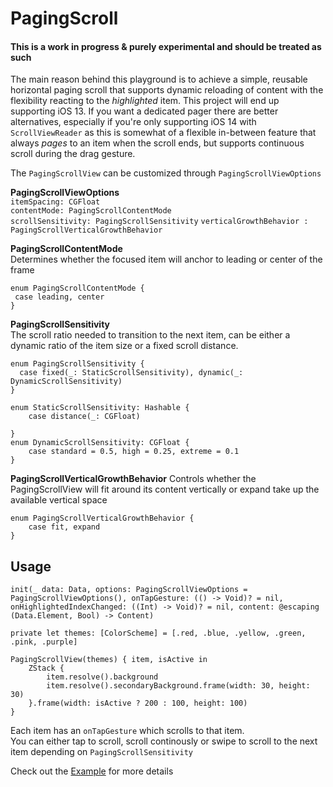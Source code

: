 # PagingScroll

#### This is a work in progress & purely experimental and should be treated as such

The main reason behind this playground is to achieve a simple, reusable horizontal paging scroll that supports dynamic reloading of content with the flexibility reacting to the *highlighted* item. This project will end up supporting iOS 13.
If you want a dedicated pager there are better alternatives, especially if you're only supporting iOS 14 with `ScrollViewReader` as this is somewhat of a flexible in-between feature that always *pages* to an item when the scroll ends, but supports continuous scroll during the drag gesture.

The `PagingScrollView` can be customized through `PagingScrollViewOptions`

**PagingScrollViewOptions**  
 `itemSpacing: CGFloat`  
 `contentMode: PagingScrollContentMode`  
 `scrollSensitivity: PagingScrollSensitivity`
 `verticalGrowthBehavior : PagingScrollVerticalGrowthBehavior`

**PagingScrollContentMode**  
Determines whether the focused item will anchor to leading or center of the frame  
```
enum PagingScrollContentMode {  
 case leading, center  
} 
```

**PagingScrollSensitivity**  
The scroll ratio needed to transition to the next item, can be either a dynamic ratio of the item size or a fixed scroll distance.  
``` 
enum PagingScrollSensitivity {
  case fixed(_: StaticScrollSensitivity), dynamic(_: DynamicScrollSensitivity)
}

enum StaticScrollSensitivity: Hashable {
    case distance(_: CGFloat)
    
}
enum DynamicScrollSensitivity: CGFloat {
    case standard = 0.5, high = 0.25, extreme = 0.1
}
```

**PagingScrollVerticalGrowthBehavior**
Controls whether the PagingScrollView will fit around its content vertically or expand take up the available vertical space
```
enum PagingScrollVerticalGrowthBehavior {
    case fit, expand
}
```

## Usage
`init(_ data: Data, options: PagingScrollViewOptions = PagingScrollViewOptions(), onTapGesture: (() -> Void)? = nil, onHighlightedIndexChanged: ((Int) -> Void)? = nil, content: @escaping (Data.Element, Bool) -> Content)` 
```
private let themes: [ColorScheme] = [.red, .blue, .yellow, .green, .pink, .purple]

PagingScrollView(themes) { item, isActive in
    ZStack {
        item.resolve().background
        item.resolve().secondaryBackground.frame(width: 30, height: 30)
    }.frame(width: isActive ? 200 : 100, height: 100)
}
```

Each item has an `onTapGesture` which scrolls to that item.  
You can either tap to scroll, scroll continously or swipe to scroll to the next item depending on `PagingScrollSensitivity`


Check out the [Example](https://github.com/egenvall/PagingScroll/tree/main/PagingScroll/example) for more details
